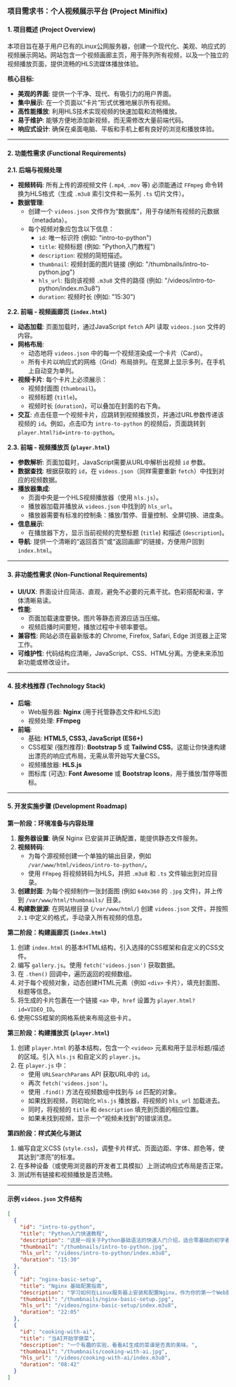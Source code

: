 

### **项目需求书：个人视频展示平台 (Project Miniflix)**

#### **1. 项目概述 (Project Overview)**

本项目旨在基于用户已有的Linux公网服务器，创建一个现代化、美观、响应式的视频展示网站。网站包含一个视频画廊主页，用于陈列所有视频，以及一个独立的视频播放页面，提供流畅的HLS流媒体播放体验。

**核心目标:**

* **美观的界面**: 提供一个干净、现代、有吸引力的用户界面。
* **集中展示**: 在一个页面以“卡片”形式优雅地展示所有视频。
* **高性能播放**: 利用HLS技术实现视频的快速加载和流畅播放。
* **易于维护**: 能够方便地添加新视频，而无需修改大量前端代码。
* **响应式设计**: 确保在桌面电脑、平板和手机上都有良好的浏览和播放体验。

---

#### **2. 功能性需求 (Functional Requirements)**

**2.1. 后端与视频处理**

* **视频转码**: 所有上传的源视频文件 (`.mp4`, `.mov` 等) 必须能通过 `FFmpeg` 命令转换为HLS格式（生成 `.m3u8` 索引文件和一系列 `.ts` 切片文件）。
* **数据管理**:
    * 创建一个 `videos.json` 文件作为“数据库”，用于存储所有视频的元数据（metadata）。
    * 每个视频对象应包含以下信息：
        * `id`: 唯一标识符 (例如: "intro-to-python")
        * `title`: 视频标题 (例如: "Python入门教程")
        * `description`: 视频的简短描述。
        * `thumbnail`: 视频封面的图片链接 (例如: "/thumbnails/intro-to-python.jpg")
        * `hls_url`: 指向该视频 `.m3u8` 文件的路径 (例如: "/videos/intro-to-python/index.m3u8")
        * `duration`: 视频时长 (例如: "15:30")

**2.2. 前端 - 视频画廊页 (`index.html`)**

* **动态加载**: 页面加载时，通过JavaScript `fetch` API 读取 `videos.json` 文件的内容。
* **网格布局**:
    * 动态地将 `videos.json` 中的每一个视频渲染成一个卡片（Card）。
    * 所有卡片以响应式的网格（Grid）布局排列。在宽屏上显示多列，在手机上自动变为单列。
* **视频卡片**: 每个卡片上必须展示：
    * 视频封面图 (`thumbnail`)。
    * 视频标题 (`title`)。
    * 视频时长 (`duration`)，可以叠加在封面的右下角。
* **交互**: 点击任意一个视频卡片，应跳转到视频播放页，并通过URL参数传递该视频的 `id`。例如，点击ID为 `intro-to-python` 的视频后，页面跳转到 `player.html?id=intro-to-python`。

**2.3. 前端 - 视频播放页 (`player.html`)**

* **参数解析**: 页面加载时，JavaScript需要从URL中解析出视频 `id` 参数。
* **数据查找**: 根据获取的 `id`，在 `videos.json`（同样需要重新 `fetch`）中找到对应的视频数据。
* **播放器集成**:
    * 页面中央是一个HLS视频播放器（使用 `hls.js`）。
    * 播放器加载并播放从 `videos.json` 中找到的 `hls_url`。
    * 播放器需要有标准的控制条：播放/暂停、音量控制、全屏切换、进度条。
* **信息展示**:
    * 在播放器下方，显示当前视频的完整标题 (`title`) 和描述 (`description`)。
* **导航**: 提供一个清晰的“返回首页”或“返回画廊”的链接，方便用户回到 `index.html`。

---

#### **3. 非功能性需求 (Non-Functional Requirements)**

* **UI/UX**: 界面设计应简洁、直观，避免不必要的元素干扰。色彩搭配和谐，字体清晰易读。
* **性能**:
    * 页面加载速度要快。图片等静态资源应适当压缩。
    * 视频启播时间要短，播放过程中卡顿率要低。
* **兼容性**: 网站必须在最新版本的 Chrome, Firefox, Safari, Edge 浏览器上正常工作。
* **可维护性**: 代码结构应清晰，JavaScript、CSS、HTML分离。方便未来添加新功能或修改设计。

---

#### **4. 技术栈推荐 (Technology Stack)**

* **后端**:
    * Web服务器: **Nginx** (用于托管静态文件和HLS流)
    * 视频处理: **FFmpeg**
* **前端**:
    * 基础: **HTML5, CSS3, JavaScript (ES6+)**
    * CSS框架 (强烈推荐): **Bootstrap 5** 或 **Tailwind CSS**。这能让你快速构建出漂亮的响应式布局，无需从零开始写大量CSS。
    * 视频播放器: **HLS.js**
    * 图标库 (可选): **Font Awesome** 或 **Bootstrap Icons**，用于播放/暂停等图标。

---

#### **5. 开发实施步骤 (Development Roadmap)**

**第一阶段：环境准备与内容处理**

1.  **服务器设置**: 确保 Nginx 已安装并正确配置，能提供静态文件服务。
2.  **视频转码**:
    * 为每个源视频创建一个单独的输出目录，例如 `/var/www/html/videos/intro-to-python/`。
    * 使用 `FFmpeg` 将视频转码为HLS，并把 `.m3u8` 和 `.ts` 文件输出到对应目录。
3.  **创建封面**: 为每个视频制作一张封面图 (例如 `640x360` 的 `.jpg` 文件)，并上传到 `/var/www/html/thumbnails/` 目录。
4.  **构建数据源**: 在网站根目录 (`/var/www/html/`) 创建 `videos.json` 文件，并按照 `2.1` 中定义的格式，手动录入所有视频的信息。

**第二阶段：构建画廊页 (`index.html`)**

1.  创建 `index.html` 的基本HTML结构，引入选择的CSS框架和自定义的CSS文件。
2.  编写 `gallery.js`。使用 `fetch('videos.json')` 获取数据。
3.  在 `.then()` 回调中，遍历返回的视频数组。
4.  对于每个视频对象，动态创建HTML元素（例如 `<div>` 卡片），填充封面图、标题等信息。
5.  将生成的卡片包裹在一个链接 `<a>` 中，`href` 设置为 `player.html?id=VIDEO_ID`。
6.  使用CSS框架的网格系统来布局这些卡片。

**第三阶段：构建播放页 (`player.html`)**

1.  创建 `player.html` 的基本结构，包含一个 `<video>` 元素和用于显示标题/描述的区域。引入 `hls.js` 和自定义的 `player.js`。
2.  在 `player.js` 中：
    * 使用 `URLSearchParams` API 获取URL中的 `id`。
    * 再次 `fetch('videos.json')`。
    * 使用 `.find()` 方法在视频数组中找到与 `id` 匹配的对象。
    * 如果找到视频，则初始化 `Hls.js` 播放器，将视频的 `hls_url` 加载进去。
    * 同时，将视频的 `title` 和 `description` 填充到页面的相应位置。
    * 如果未找到视频，显示一个“视频未找到”的错误消息。

**第四阶段：样式美化与测试**

1.  编写自定义CSS (`style.css`)，调整卡片样式、页面边距、字体、颜色等，使其达到“漂亮”的标准。
2.  在多种设备（或使用浏览器的开发者工具模拟）上测试响应式布局是否正常。
3.  测试所有链接和视频播放是否流畅。

---

#### **示例 `videos.json` 文件结构**

```json
[
  {
    "id": "intro-to-python",
    "title": "Python入门快速教程",
    "description": "这是一段关于Python基础语法的快速入门介绍，适合零基础的初学者观看。内容涵盖变量、数据类型和循环。",
    "thumbnail": "/thumbnails/intro-to-python.jpg",
    "hls_url": "/videos/intro-to-python/index.m3u8",
    "duration": "15:30"
  },
  {
    "id": "nginx-basic-setup",
    "title": "Nginx 基础配置指南",
    "description": "学习如何在Linux服务器上安装和配置Nginx，作为你的第一个Web服务器。",
    "thumbnail": "/thumbnails/nginx-basic-setup.jpg",
    "hls_url": "/videos/nginx-basic-setup/index.m3u8",
    "duration": "22:05"
  },
  {
    "id": "cooking-with-ai",
    "title": "当AI开始学做菜",
    "description": "一个有趣的实验，看看AI生成的菜谱是否真的美味。",
    "thumbnail": "/thumbnails/cooking-with-ai.jpg",
    "hls_url": "/videos/cooking-with-ai/index.m3u8",
    "duration": "08:42"
  }
]
```